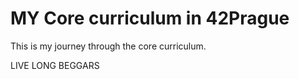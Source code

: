 # MY Core curriculum in 42Prague
This is my journey through the core curriculum.

LIVE LONG BEGGARS
